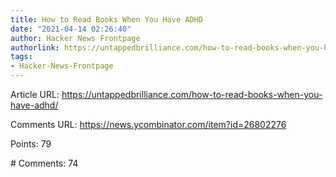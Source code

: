 ```yaml
---
title: How to Read Books When You Have ADHD
date: "2021-04-14 02:26:40"
author: Hacker News Frontpage
authorlink: https://untappedbrilliance.com/how-to-read-books-when-you-have-adhd/
tags:
- Hacker-News-Frontpage
---
```


<p>Article URL: <a href="https://untappedbrilliance.com/how-to-read-books-when-you-have-adhd/">https://untappedbrilliance.com/how-to-read-books-when-you-have-adhd/</a></p>
<p>Comments URL: <a href="https://news.ycombinator.com/item?id=26802276">https://news.ycombinator.com/item?id=26802276</a></p>
<p>Points: 79</p>
<p># Comments: 74</p>
